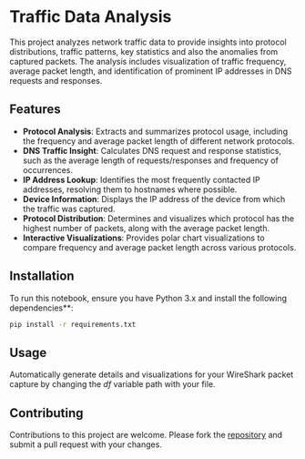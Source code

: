 # Traffic Data Analysis

This project analyzes network traffic data to provide insights into protocol distributions, traffic patterns, key statistics and also the anomalies from captured packets. The analysis includes visualization of traffic frequency, average packet length, and identification of prominent IP addresses in DNS requests and responses.

## Features

- **Protocol Analysis**: Extracts and summarizes protocol usage, including the frequency and average packet length of different network protocols.
- **DNS Traffic Insight**: Calculates DNS request and response statistics, such as the average length of requests/responses and frequency of occurrences.
- **IP Address Lookup**: Identifies the most frequently contacted IP addresses, resolving them to hostnames where possible.
- **Device Information**: Displays the IP address of the device from which the traffic was captured.
- **Protocol Distribution**: Determines and visualizes which protocol has the highest number of packets, along with the average packet length.
- **Interactive Visualizations**: Provides polar chart visualizations to compare frequency and average packet length across various protocols.

## Installation

To run this notebook, ensure you have Python 3.x and install the following dependencies**:

```bash
pip install -r requirements.txt
```

## Usage
Automatically generate details and visualizations for your WireShark packet capture by changing the *df* variable path with your file.

## Contributing
Contributions to this project are welcome. Please fork the [repository](https**://github.com/RampageousRJ/Network-Traffic-Analysis) and submit a pull request with your changes.
